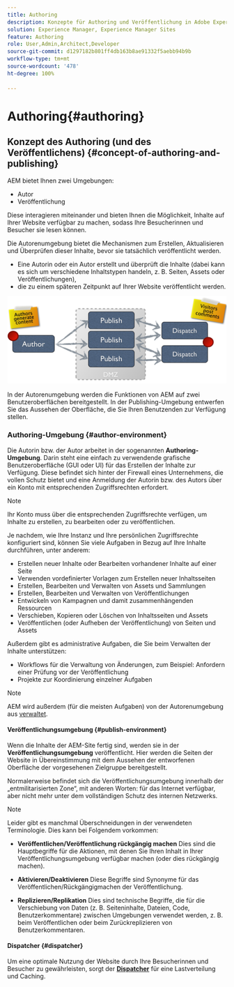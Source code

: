 ```yaml
---
title: Authoring
description: Konzepte für Authoring und Veröffentlichung in Adobe Experience Manager 6.5.
solution: Experience Manager, Experience Manager Sites
feature: Authoring
role: User,Admin,Architect,Developer
source-git-commit: d1297182b801ff4db163b8ae91332f5aebb94b9b
workflow-type: tm+mt
source-wordcount: '478'
ht-degree: 100%

---
```


# Authoring{#authoring}

## Konzept des Authoring (und des Veröffentlichens) {#concept-of-authoring-and-publishing}

AEM bietet Ihnen zwei Umgebungen:

* Autor
* Veröffentlichung

Diese interagieren miteinander und bieten Ihnen die Möglichkeit, Inhalte auf Ihrer Website verfügbar zu machen, sodass Ihre Besucherinnen und Besucher sie lesen können.

Die Autorenumgebung bietet die Mechanismen zum Erstellen, Aktualisieren und Überprüfen dieser Inhalte, bevor sie tatsächlich veröffentlicht werden.

* Eine Autorin oder ein Autor erstellt und überprüft die Inhalte (dabei kann es sich um verschiedene Inhaltstypen handeln, z. B. Seiten, Assets oder Veröffentlichungen),
* die zu einem späteren Zeitpunkt auf Ihrer Website veröffentlicht werden.

![Überblick über die Umgebungen](assets/chlimage_1-132.png)

In der Autorenumgebung werden die Funktionen von AEM auf zwei Benutzeroberflächen bereitgestellt. In der Publishing-Umgebung entwerfen Sie das Aussehen der Oberfläche, die Sie Ihren Benutzenden zur Verfügung stellen.

### Authoring-Umgebung {#author-environment}

Die Autorin bzw. der Autor arbeitet in der sogenannten **Authoring-Umgebung**. Darin steht eine einfach zu verwendende grafische Benutzeroberfläche (GUI oder UI) für das Erstellen der Inhalte zur Verfügung. Diese befindet sich hinter der Firewall eines Unternehmens, die vollen Schutz bietet und eine Anmeldung der Autorin bzw. des Autors über ein Konto mit entsprechenden Zugriffsrechten erfordert.

>[!NOTE]
>
>Ihr Konto muss über die entsprechenden Zugriffsrechte verfügen, um Inhalte zu erstellen, zu bearbeiten oder zu veröffentlichen.

Je nachdem, wie Ihre Instanz und Ihre persönlichen Zugriffsrechte konfiguriert sind, können Sie viele Aufgaben in Bezug auf Ihre Inhalte durchführen, unter anderem:

* Erstellen neuer Inhalte oder Bearbeiten vorhandener Inhalte auf einer Seite
* Verwenden vordefinierter Vorlagen zum Erstellen neuer Inhaltsseiten
* Erstellen, Bearbeiten und Verwalten von Assets und Sammlungen
* Erstellen, Bearbeiten und Verwalten von Veröffentlichungen
* Entwickeln von Kampagnen und damit zusammenhängenden Ressourcen
* Verschieben, Kopieren oder Löschen von Inhaltsseiten und Assets
* Veröffentlichen (oder Aufheben der Veröffentlichung) von Seiten und Assets

Außerdem gibt es administrative Aufgaben, die Sie beim Verwalten der Inhalte unterstützen:

* Workflows für die Verwaltung von Änderungen, zum Beispiel: Anfordern einer Prüfung vor der Veröffentlichung
* Projekte zur Koordinierung einzelner Aufgaben

>[!NOTE]
>
>AEM wird außerdem (für die meisten Aufgaben) von der Autorenumgebung aus [verwaltet](/help/sites-administering/home.md).

#### Veröffentlichungsumgebung {#publish-environment}

Wenn die Inhalte der AEM-Site fertig sind, werden sie in der **Veröffentlichungsumgebung** veröffentlicht. Hier werden die Seiten der Website in Übereinstimmung mit dem Aussehen der entworfenen Oberfläche der vorgesehenen Zielgruppe bereitgestellt.

Normalerweise befindet sich die Veröffentlichungsumgebung innerhalb der „entmilitarisierten Zone“, mit anderen Worten: für das Internet verfügbar, aber nicht mehr unter dem vollständigen Schutz des internen Netzwerks.

>[!NOTE]
>
>Leider gibt es manchmal Überschneidungen in der verwendeten Terminologie. Dies kann bei Folgendem vorkommen:
>
>* **Veröffentlichen/Veröffentlichung rückgängig machen**
>  Dies sind die Hauptbegriffe für die Aktionen, mit denen Sie Ihren Inhalt in Ihrer Veröffentlichungsumgebung verfügbar machen (oder dies rückgängig machen).
>
>* **Aktivieren/Deaktivieren**
>  Diese Begriffe sind Synonyme für das Veröffentlichen/Rückgängigmachen der Veröffentlichung.
>
>* **Replizieren/Replikation**
>  Dies sind technische Begriffe, die für die Verschiebung von Daten (z. B. Seiteninhalte, Dateien, Code, Benutzerkommentare) zwischen Umgebungen verwendet werden, z. B. beim Veröffentlichen oder beim Zurückreplizieren von Benutzerkommentaren.
>

#### Dispatcher {#dispatcher}

Um eine optimale Nutzung der Website durch Ihre Besucherinnen und Besucher zu gewährleisten, sorgt der **[Dispatcher](https://experienceleague.adobe.com/docs/experience-manager-dispatcher/using/dispatcher.html?lang=de)** für eine Lastverteilung und Caching.
